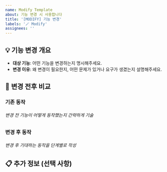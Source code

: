 ```yaml
---
name: Modify Template
about: 기능 변경 시 사용합니다
title: '[MODIFY] 기능 변경'
labels: '🪄 Modify'
assignees: ''
---
```


## 💡 기능 변경 개요

- **대상 기능**: 어떤 기능을 변경하는지 명시해주세요.
- **변경 이유**: 왜 변경이 필요한지, 어떤 문제가 있거나 요구가 생겼는지 설명해주세요.

## 🔄 변경 전후 비교

### 기존 동작

###### 변경 전 기능이 어떻게 동작했는지 간략하게 기술

### 변경 후 동작

###### 변경 후 기대하는 동작을 단계별로 작성

## 📋 추가 정보 (선택 사항)
